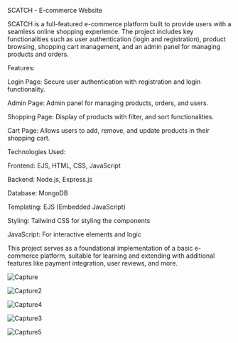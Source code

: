 SCATCH - E-commerce Website

SCATCH is a full-featured e-commerce platform built to provide users with a seamless online shopping experience. The project includes key functionalities such as user authentication (login and registration), product browsing, shopping cart management, and an admin panel for managing products and orders.



Features:


Login Page: Secure user authentication with registration and login functionality.

Admin Page: Admin panel for managing products, orders, and users.

Shopping Page: Display of products with  filter, and sort functionalities.

Cart Page: Allows users to add, remove, and update products in their shopping cart.



Technologies Used:


Frontend: EJS, HTML, CSS, JavaScript

Backend: Node.js, Express.js

Database: MongoDB

Templating: EJS (Embedded JavaScript)

Styling: Tailwind CSS for styling the components

JavaScript: For interactive elements and logic   


This project serves as a foundational implementation of a basic e-commerce platform, suitable for learning and extending with additional features like payment integration, user reviews, and more.

![Capture](https://github.com/user-attachments/assets/c4bf00e1-55a1-4a3b-8591-609c26c397da)

![Capture2](https://github.com/user-attachments/assets/aaff4ad6-0f67-409b-ab23-0c6689a6a3ab)

![Capture4](https://github.com/user-attachments/assets/91c74883-8b50-424c-b02e-6e9957e57c75)

![Capture3](https://github.com/user-attachments/assets/5d4bf065-2b96-4371-84af-983ceba41c48)

![Capture5](https://github.com/user-attachments/assets/3bd8aaee-a67d-4dc6-bac2-2ec9d0e37db4)

